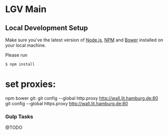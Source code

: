 # LGV Main

## Local Development Setup

Make sure you've the latest version of [Node.js](http://nodejs.org), [NPM](http://npmjs.org) and [Bower](http://bower.io) installed on your local machine.

Please run

```
$ npm install
```

# set proxies:
npm 
bower
git: 
git config --global http.proxy http://wall.lit.hamburg.de:80
git config --global https.proxy http://wall.lit.hamburg.de:80

### Gulp Tasks

@TODO